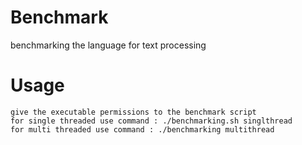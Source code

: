 # Benchmark
benchmarking the language for text processing


# Usage

	give the executable permissions to the benchmark script
	for single threaded use command : ./benchmarking.sh singlthread
	for multi threaded use command : ./benchmarking multithread